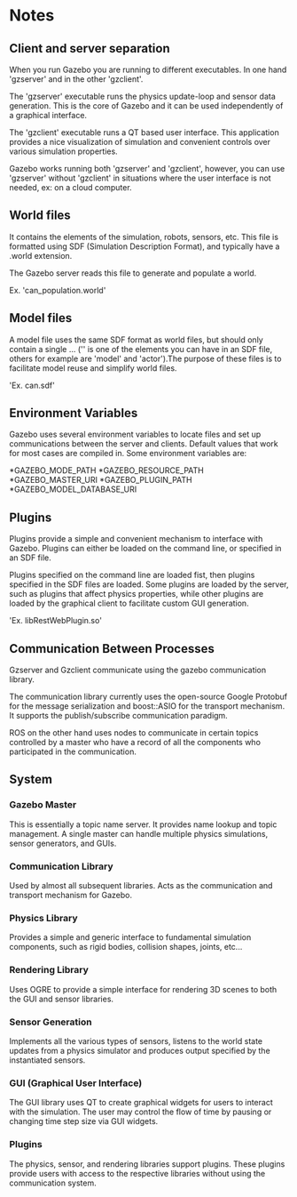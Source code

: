 # Notes

## Client and server separation

When you run Gazebo you are running to different executables. In one hand 'gzserver' and in the other 'gzclient'.

The 'gzserver' executable runs the physics update-loop and sensor data generation. This is the core of Gazebo and it can be used independently of a graphical interface. 

The 'gzclient' executable runs a QT based user interface. This application provides a nice visualization of simulation and convenient controls over various simulation properties.

Gazebo works running both 'gzserver' and 'gzclient', however, you can use  'gzserver' without 'gzclient' in situations where the user interface is not needed, ex: on a cloud computer.

## World files

It contains the elements of the simulation, robots, sensors, etc. This file is formatted using SDF (Simulation Description Format), and typically have a .world extension.

The Gazebo server reads this file to generate and populate a world.

Ex. 'can_population.world'

## Model files

A model file uses the same SDF format as world files, but should only contain a single <model> ... <model>('<model>' is one of the elements you can have in an SDF file, others for example are 'model' and 'actor').The purpose of these files is to facilitate model reuse and simplify world files.

'Ex. can.sdf' 

## Environment Variables

Gazebo uses several environment variables to locate files and set up communications between the server and clients. Default values that work for most cases are compiled in. Some environment variables are:

*GAZEBO_MODE_PATH
*GAZEBO_RESOURCE_PATH
*GAZEBO_MASTER_URI
*GAZEBO_PLUGIN_PATH
*GAZEBO_MODEL_DATABASE_URI

## Plugins

Plugins provide a simple and convenient mechanism to interface with Gazebo. Plugins can either be loaded on the command line, or specified in an SDF file.

Plugins specified on the command line are loaded fist, then plugins specified in the SDF files are loaded. Some plugins are loaded by the server, such as plugins that affect physics properties, while other plugins are loaded by the graphical client to facilitate custom GUI generation.

'Ex. libRestWebPlugin.so'

## Communication Between Processes

Gzserver and Gzclient communicate using the gazebo communication library.

The communication library currently uses the open-source Google Protobuf for the message serialization and boost::ASIO for the transport mechanism. It supports the publish/subscribe communication paradigm.

ROS on the other hand uses nodes to communicate in certain topics controlled by a master who have a record of all the components who participated in the communication.

## System

### Gazebo Master

This is essentially a topic name server. It provides name lookup and topic management. A single master can handle multiple physics simulations, sensor generators, and GUIs.

### Communication Library

Used by almost all subsequent libraries. Acts as the communication and transport mechanism for Gazebo.

### Physics Library

Provides a simple and generic interface to fundamental simulation components, such as rigid bodies, collision shapes, joints, etc...

### Rendering Library

Uses OGRE to provide a simple interface for rendering 3D scenes to both the GUI and sensor libraries.

### Sensor Generation

Implements all the various types of sensors, listens to the world state updates from a physics simulator and produces output specified by the instantiated sensors.

### GUI (Graphical User Interface)

The GUI library uses QT to create graphical widgets for users to interact with the simulation. The user may control the flow of time by pausing or changing time step size via GUI widgets.

### Plugins

The physics, sensor, and rendering libraries support plugins. These plugins provide users with access to the respective libraries without using the communication system.